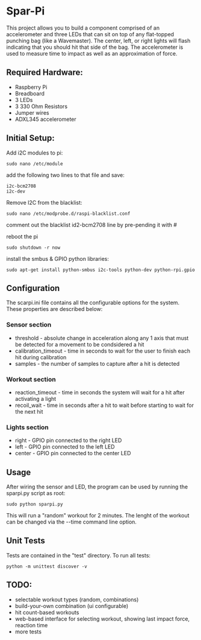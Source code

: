 Spar-Pi
==================

This project allows you to build a component comprised of an accelerometer and three LEDs that can sit on top of any flat-topped punching bag (like a Wavemaster). The center, left, or right lights will flash indicating that you should hit that side of the bag. The accelerometer is used to measure time to impact as well as an approximation of force.

## Required Hardware:
* Raspberry Pi
* Breadboard
* 3 LEDs
* 3 330 Ohm Resistors
* Jumper wires
* ADXL345 accelerometer


## Initial Setup:
Add i2C modules to pi:
```
sudo nano /etc/module
```
add the following two lines to that file and save:
```
i2c-bcm2708
i2c-dev
```
Remove I2C from the blacklist:
```
sudo nano /etc/modprobe.d/raspi-blacklist.conf
```
comment out the blacklist id2-bcm2708 line by pre-pending it with #

reboot the pi
```
sudo shutdown -r now
```

install the smbus & GPIO python libraries:
```
sudo apt-get install python-smbus i2c-tools python-dev python-rpi.gpio
```

## Configuration
The scarpi.ini file contains all the configurable options for the system. These properties are described below:
### Sensor section
* threshold - absolute change in acceleration along any 1 axis that must be detected for a movement to be condsidered a hit
* calibration_timeout - time in seconds to wait for the user to finish each hit during calibration
* samples - the number of samples to capture after a hit is detected
### Workout section
* reaction_timeout - time in seconds the system will wait for a hit after activating a light
* recoil_wait - time in seconds after a hit to wait before starting to wait for the next hit
### Lights section
* right - GPIO pin connected to the right LED
* left - GPIO pin connected to the left LED
* center - GPIO pin connected to the center LED


## Usage
After wiring the sensor and LED, the program can be used by running the sparpi.py script as root:
```
sudo python sparpi.py
```
This will run a "random" workout for 2 minutes. The lenght of the workout can be changed via the --time command line option.

## Unit Tests
Tests are contained in the "test" directory. To run all tests:
```
python -m unittest discover -v 
```

## TODO:
* selectable workout types (random, combinations)
* build-your-own combination (ui configurable)
* hit count-based workouts
* web-based interface for selecting workout, showing last impact force, reaction time
* more tests


